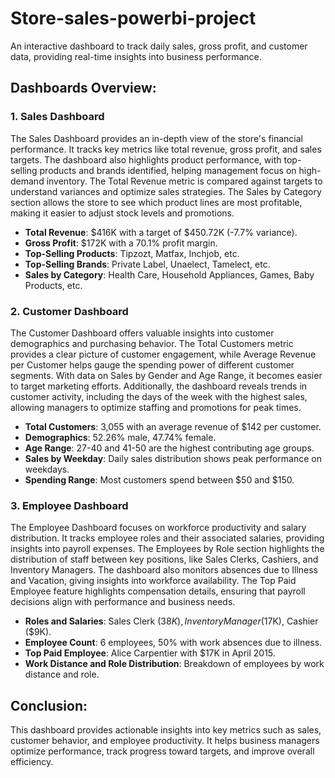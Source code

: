# Store-sales-powerbi-project

An interactive dashboard to track daily sales, gross profit, and customer data, providing real-time insights into business performance.

## **Dashboards Overview:**

### 1. **Sales Dashboard**

The Sales Dashboard provides an in-depth view of the store's financial performance. It tracks key metrics like total revenue, gross profit, and sales targets. The dashboard also highlights product performance, with top-selling products and brands identified, helping management focus on high-demand inventory. The Total Revenue metric is compared against targets to understand variances and optimize sales strategies. The Sales by Category section allows the store to see which product lines are most profitable, making it easier to adjust stock levels and promotions.

   - **Total Revenue**: $416K with a target of $450.72K (-7.7% variance).
   - **Gross Profit**: $172K with a 70.1% profit margin.
   - **Top-Selling Products**: Tipzozt, Matfax, Inchjob, etc.
   - **Top-Selling Brands**: Private Label, Unaelect, Tamelect, etc.
   - **Sales by Category**: Health Care, Household Appliances, Games, Baby Products, etc.

### 2. **Customer Dashboard**

The Customer Dashboard offers valuable insights into customer demographics and purchasing behavior. The Total Customers metric provides a clear picture of customer engagement, while Average Revenue per Customer helps gauge the spending power of different customer segments. With data on Sales by Gender and Age Range, it becomes easier to target marketing efforts. Additionally, the dashboard reveals trends in customer activity, including the days of the week with the highest sales, allowing managers to optimize staffing and promotions for peak times.

   - **Total Customers**: 3,055 with an average revenue of $142 per customer.
   - **Demographics**: 52.26% male, 47.74% female.
   - **Age Range**: 27-40 and 41-50 are the highest contributing age groups.
   - **Sales by Weekday**: Daily sales distribution shows peak performance on weekdays.
   - **Spending Range**: Most customers spend between $50 and $150.

### 3. **Employee Dashboard**

The Employee Dashboard focuses on workforce productivity and salary distribution. It tracks employee roles and their associated salaries, providing insights into payroll expenses. The Employees by Role section highlights the distribution of staff between key positions, like Sales Clerks, Cashiers, and Inventory Managers. The dashboard also monitors absences due to Illness and Vacation, giving insights into workforce availability. The Top Paid Employee feature highlights compensation details, ensuring that payroll decisions align with performance and business needs.

   - **Roles and Salaries**: Sales Clerk ($38K), Inventory Manager ($17K), Cashier ($9K).
   - **Employee Count**: 6 employees, 50% with work absences due to illness.
   - **Top Paid Employee**: Alice Carpentier with $17K in April 2015.
   - **Work Distance and Role Distribution**: Breakdown of employees by work distance and role.

## **Conclusion**:
This dashboard provides actionable insights into key metrics such as sales, customer behavior, and employee productivity. It helps business managers optimize performance, track progress toward targets, and improve overall efficiency.

